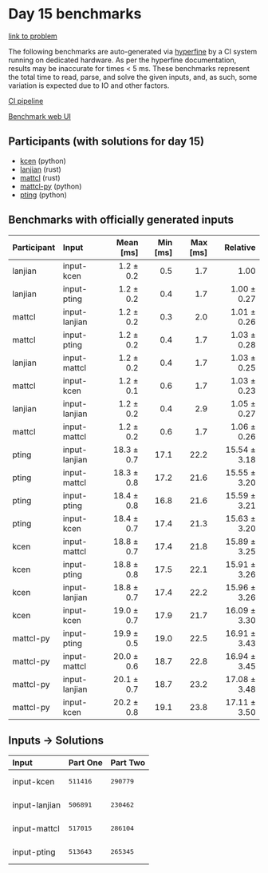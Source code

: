 # Day 15 benchmarks

[link to problem](https://adventofcode.com/2023/day/15)

The following benchmarks are auto-generated via
[hyperfine](https://github.com/sharkdp/hyperfine) by a CI system running on
dedicated hardware. As per the hyperfine documentation, results may be
inaccurate for times < 5 ms. These benchmarks represent the total time to read,
parse, and solve the given inputs, and, as such, some variation is expected due
to IO and other factors.

[CI pipeline](http://ci.papercode.net:8080/teams/main/pipelines/aoc2023)

[Benchmark web UI](https://aoc.ancalagon.black)


## Participants (with solutions for day 15)

- [kcen](https://github.com/kcen/aoc2023) (python)
- [lanjian](https://github.com/lanjian/aoc-2023) (rust)
- [mattcl](https://github.com/mattcl/aoc2023) (rust)
- [mattcl-py](https://github.com/mattcl/aoc2023-py) (python)
- [pting](https://github.com/pting/aoc2023) (python)


## Benchmarks with officially generated inputs

| Participant | Input | Mean [ms] | Min [ms] | Max [ms] | Relative |
|:---|:---|---:|---:|---:|---:|
| lanjian | input-kcen | 1.2 ± 0.2 | 0.5 | 1.7 | 1.00 |
| lanjian | input-pting | 1.2 ± 0.2 | 0.4 | 1.7 | 1.00 ± 0.27 |
| mattcl | input-lanjian | 1.2 ± 0.2 | 0.3 | 2.0 | 1.01 ± 0.26 |
| mattcl | input-pting | 1.2 ± 0.2 | 0.4 | 1.7 | 1.03 ± 0.28 |
| lanjian | input-mattcl | 1.2 ± 0.2 | 0.4 | 1.7 | 1.03 ± 0.25 |
| mattcl | input-kcen | 1.2 ± 0.1 | 0.6 | 1.7 | 1.03 ± 0.23 |
| lanjian | input-lanjian | 1.2 ± 0.2 | 0.4 | 2.9 | 1.05 ± 0.27 |
| mattcl | input-mattcl | 1.2 ± 0.2 | 0.6 | 1.7 | 1.06 ± 0.26 |
| pting | input-lanjian | 18.3 ± 0.7 | 17.1 | 22.2 | 15.54 ± 3.18 |
| pting | input-mattcl | 18.3 ± 0.8 | 17.2 | 21.6 | 15.55 ± 3.20 |
| pting | input-pting | 18.4 ± 0.8 | 16.8 | 21.6 | 15.59 ± 3.21 |
| pting | input-kcen | 18.4 ± 0.7 | 17.4 | 21.3 | 15.63 ± 3.20 |
| kcen | input-mattcl | 18.8 ± 0.7 | 17.4 | 21.8 | 15.89 ± 3.25 |
| kcen | input-pting | 18.8 ± 0.8 | 17.5 | 22.1 | 15.91 ± 3.26 |
| kcen | input-lanjian | 18.8 ± 0.7 | 17.4 | 22.2 | 15.96 ± 3.26 |
| kcen | input-kcen | 19.0 ± 0.7 | 17.9 | 21.7 | 16.09 ± 3.30 |
| mattcl-py | input-pting | 19.9 ± 0.5 | 19.0 | 22.5 | 16.91 ± 3.43 |
| mattcl-py | input-mattcl | 20.0 ± 0.6 | 18.7 | 22.8 | 16.94 ± 3.45 |
| mattcl-py | input-lanjian | 20.1 ± 0.7 | 18.7 | 23.2 | 17.08 ± 3.48 |
| mattcl-py | input-kcen | 20.2 ± 0.8 | 19.1 | 23.8 | 17.11 ± 3.50 |


## Inputs -> Solutions

| Input | Part One | Part Two |
|:---|:---|:---|
|input-kcen|<pre>511416</pre>|<pre>290779</pre>|
|input-lanjian|<pre>506891</pre>|<pre>230462</pre>|
|input-mattcl|<pre>517015</pre>|<pre>286104</pre>|
|input-pting|<pre>513643</pre>|<pre>265345</pre>|